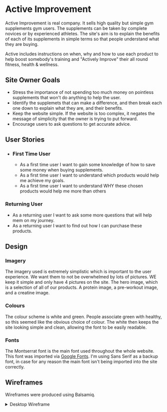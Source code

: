 # Active Improvement

Active Improvement is real company. It sells high quality but simple gym supplements gym users. The supplements can be taken by complete novices or by experienced athletes. The site's aim is to explain the benefits of each of its supplements in simple terms so that people understand what they are buying.

Active includes instructions on when, why and how to use each product to help boost somebody's training and "Actively Improve" their all round fitness, health & wellness.

## Site Owner Goals
- Stress the importance of not spending too much money on pointless supplements that won't do anything to help the user.
- Identify the supplemets that can make a difference, and then break each one down to explain what they are, and their benefits.
- Keep the website simple. If the website is too complex, it negates the message of simplicity that the owner is trying to put forward.
- Encourage users to ask questions to get accurate advice.

## User Stories
- ### First Time User
  - As a first time user I want to gain some knowledge of how to save some money when buying supplements.
  - As a first time user I want to understand which products would help me achieve my goals.
  - As a first time user I want to understand WHY these chosen products would help me more than others

### Returning User
  - As a returning user I want to ask some more questions that will help mem on my journey.
  - As a returning user I want to find out how I can purchase these products.

## Design

### Imagery
The imagery used is extremely simplistic which is important to the user experience. We want them to not be overwhelmed by lots of pictures. WE keep it simple and only have 4 pictures on the site. The hero image, which is a selection of all of our products. A protein image, a pre-workout image, and a creatine image.

### Colours
The colour scheme is white and green. People associate green with healthy, so this seemed like the obvious choice of colour. The white then keeps the site looking simple and clean, allowing the font to be easily readable.

### Fonts
The Montserrat font is the main font used throughout the whole website. This font was imported via [Google Fonts](https://fonts.google.com/). I'm using Sans Serif as a backup font, in case for any reason the main font isn't being imported into the site correctly.

## Wireframes
Wireframes were produced using Balsamiq. 

 <details>

 <summary>Desktop Wireframe</summary>
 ![Desktop Wireframe](https://github.com/ChrisMurph12/active-improvement/raw/main/assets/images/desktop-wireframe.png)
 </details>
